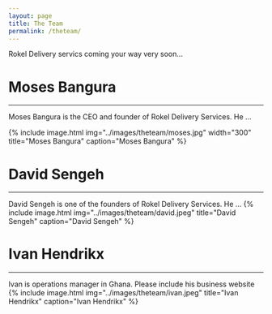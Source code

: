 ```yaml
---
layout: page
title: The Team
permalink: /theteam/
---
```


Rokel Delivery servics coming your way very soon...



# Moses Bangura
---
Moses Bangura is the CEO and founder of Rokel Delivery Services. He ...


{% include image.html
            img="../images/theteam/moses.jpg"
	    width="300"
            title="Moses Bangura"
            caption="Moses Bangura" %}


# David Sengeh
---
David Sengeh is one of the founders of Rokel Delivery Services. He ...
{% include image.html
            img="../images/theteam/david.jpeg"
            title="David Sengeh"
            caption="David Sengeh" %}

# Ivan Hendrikx
---
Ivan is operations manager in Ghana. Please include his business website
{% include image.html
            img="../images/theteam/ivan.jpeg"
            title="Ivan Hendrikx"
            caption="Ivan Hendrikx" %}
